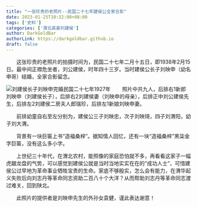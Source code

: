 ```yaml
---
title: "一张珍贵的老照片--民国二十七年建侯公全家合影"
date: 2023-01-25T10:32:00+08:00
tags: ['史料']
categories: ['渭北英豪刘建侯']
author: DarkGoldBar
authorLink: https://darkgoldbar.github.io
draft: false
---
```


　　这张珍贵的老照片的拍摄时间为，民国二十七年二月十五日，即1938年2月15日。最中间正襟危坐者，刘公建侯，时年四十三岁。当时建侯公长子刘映申（幼名申哥）结婚，全家合影留念。

![刘建侯长子刘映申完婚民国二十七年1927年](/images/ljh/刘建侯长子完婚.jpg "刘建侯长子刘映申完婚民国二十七年1927")
　　照片中共九人，后排右1新郎刘映申（刘建侯长子），后排右2刘建侯妻（刘映申的母亲），后排正中刘公建侯先生，后排左2刘建侯二房夫人郎瑞珍，后排左1新娘刘映申妻。

　　前排幼童自右至左分别为，建侯公三子刘映忠，次子刘映琦，四子刘渭阳，幼子刘大渭。

　　背景有一块巨匾上书“造福桑梓”。据知情人回忆，还有一块“造福桑梓”黑柒金字巨匾，没有这么多小字。

　　上世纪三十年代，在渭北农村，能照像的家庭恐怕就不多，再看看这家子一幅虎踞龙盘的气势，可以感觉到建侯公就是当时当地实实在在的“成功人士”，可惜建侯公过早地为革命事业牺牲宝贵的生命。家底不够殷实，怎么会有能力，在渭华起义失败后向刘志丹等革命同志资助二百八十个大洋？从而帮助刘志丹等革命同志渡过难关，回到陕北。

　　此照片的提供者是刘映申先生的外孙女袁健，谨此表达谢意！






